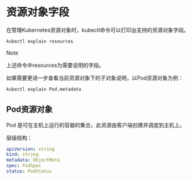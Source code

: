 # 资源对象字段

在管理Kubernetes资源对象时，kubectl命令可以打印出支持的资源对象字段。

```bash
kubectl explain resources
```

> [!NOTE]
> 上述命令中resources为需要说明的字段。

如果需要更进一步查看当前资源对象下的子对象说明，以Pod资源对象为例：

```bash
kubectl explain Pod.metadata
```

## Pod资源对象

Pod 是可在主机上运行的容器的集合。此资源由客户端创建并调度到主机上。

层级结构：

``` yaml
apiVersion: string
kind: string
metadata: ObjectMeta
spec: PodSpec
status: PodStatus
```

